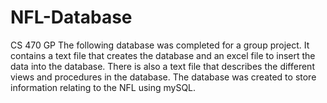 # NFL-Database
CS 470 GP
The following database was completed for a group project. It contains a text file that creates the database and an excel
file to insert the data into the database. There is also a text file that describes the different views and procedures in the database. The database was created to store information relating to the NFL using mySQL. 
